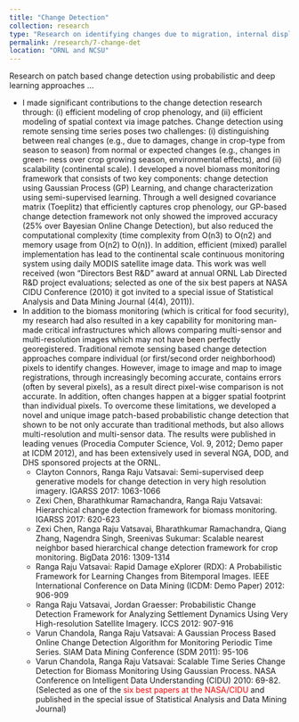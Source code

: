 ```yaml
---
title: "Change Detection"
collection: research
type: "Research on identifying changes due to migration, internal displacement, disaster, ..."
permalink: /research/7-change-det
location: "ORNL and NCSU"
---
```


Research on patch based change detection using probabilistic and deep learning approaches ...

<ul>
  <li>I made significant contributions to the change detection research through: (i) efficient modeling of crop phenology, 
    and (ii) efficient modeling of spatial context via image patches. Change detection using remote sensing time series poses 
    two challenges: (i) distinguishing between real changes (e.g., due to damages, change in crop-type from season to season) 
    from normal or expected changes (e.g., changes in green- ness over crop growing season, environmental effects), and 
    (ii) scalability (continental scale). I developed a novel biomass monitoring framework that consists of two key 
    components: change detection using Gaussian Process (GP) Learning, and change characterization using semi-supervised 
    learning. Through a well designed covariance matrix (Toeplitz) that efficiently captures crop phenology, our GP-based 
    change detection framework not only showed the improved accuracy (25% over Bayesian Online Change Detection), but also 
    reduced the computational complexity (time complexity from O(n3) to O(n2) and memory usage from O(n2) to O(n)). 
    In addition, efficient (mixed) parallel implementation has lead to the continental scale continuous monitoring 
    system using daily MODIS satellite image data. This work was well received (won “Directors Best R&D” award at annual 
    ORNL Lab Directed R&D project evaluations; selected as one of the six best papers at NASA CIDU Conference (2010) 
    it got invited to a special issue of Statistical Analysis and Data Mining Journal (4(4), 2011)). 
  </li>
  <li>In addition to the biomass monitoring (which is critical for food security), my research had also resulted 
    in a key capability for monitoring man-made critical infrastructures which allows comparing multi-sensor and 
    multi-resolution images which may not have been perfectly georegistered. Traditional remote sensing based change
    detection approaches compare individual (or first/second order neighborhood) pixels to identify changes. However,
    image to image and map to image registrations, through increasingly becoming accurate, contains errors (often by several
    pixels), as a result direct pixel-wise comparison is not accurate. In addition, often changes happen at a bigger spatial
    footprint than individual pixels. To overcome these limitations, we developed a novel and unique image patch-based 
    probabilistic change detection that shown to be not only accurate than traditional methods, but also allows 
    multi-resolution and multi-sensor data. The results were published in leading venues (Procedia Computer Science, 
    Vol. 9, 2012; Demo paper at ICDM 2012), and has been extensively used in several NGA, DOD, and DHS sponsored 
    projects at the ORNL. 
    <ul>
      <li>Clayton Connors, Ranga Raju Vatsavai: Semi-supervised deep generative models for change detection 
        in very high resolution imagery. IGARSS 2017: 1063-1066 </li>
      <li>Zexi Chen, Bharathkumar Ramachandra, Ranga Raju Vatsavai: Hierarchical change detection 
        framework for biomass monitoring. IGARSS 2017: 620-623 </li>
      <li>Zexi Chen, Ranga Raju Vatsavai, Bharathkumar Ramachandra, Qiang Zhang, Nagendra Singh, 
        Sreenivas Sukumar: Scalable nearest neighbor based hierarchical change detection framework for crop monitoring. 
        BigData 2016: 1309-1314 </li>
      <li>Ranga Raju Vatsavai: Rapid Damage eXplorer (RDX): A Probabilistic Framework for Learning Changes from 
        Bitemporal Images. IEEE International Conference on Data Mining (ICDM: Demo Paper) 2012: 906-909</li>
      <li>Ranga Raju Vatsavai, Jordan Graesser: Probabilistic Change Detection Framework for Analyzing 
        Settlement Dynamics Using Very High-resolution Satellite Imagery. ICCS 2012: 907-916</li>
      <li>Varun Chandola, Ranga Raju Vatsavai: A Gaussian Process Based Online Change Detection Algorithm for 
        Monitoring Periodic Time Series. SIAM Data Mining Conference (SDM 2011): 95-106 </li>
      <li>Varun Chandola, Ranga Raju Vatsavai: Scalable Time Series Change Detection for Biomass Monitoring 
            Using Gaussian Process. NASA Conference on Intelligent Data Understanding (CIDU) 2010: 69-82.
            (Selected as one of the <span style="color:red">six best papers at the NASA/CIDU</span> and 
            published in the special issue of Statistical Analysis and Data Mining Journal)</li>
    </ul>
  </li>
  </ul>
    
    
